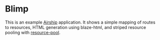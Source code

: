 # Blimp

This is an example [Airship](https://github.com/helium/airship) application. It shows a simple mapping of routes to resources, HTML generation using blaze-html, and striped resource pooling with [resource-pool](https://hackage.haskell.org/package/resource-pool).
